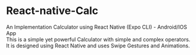 # React-native-Calc  
An Implementation Calculator using React Native (Expo CLI) - Android/IOS App  
This is a simple yet powerful Calculator with simple and complex operators.  
It is designed using React Native and uses Swipe Gestures and Animations.
